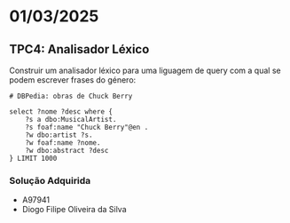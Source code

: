 # 01/03/2025

## TPC4: Analisador Léxico

Construir um analisador léxico para uma liguagem de query com a qual se podem escrever frases do
género:
```
# DBPedia: obras de Chuck Berry

select ?nome ?desc where {
    ?s a dbo:MusicalArtist.
    ?s foaf:name "Chuck Berry"@en .
    ?w dbo:artist ?s.
    ?w foaf:name ?nome.
    ?w dbo:abstract ?desc
} LIMIT 1000
```


### Solução Adquirida

* A97941
* Diogo Filipe Oliveira da Silva